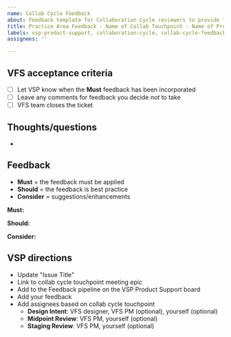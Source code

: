 ```yaml
---
name: Collab Cycle Feedback
about: Feedback template for Collaboration Cycle reviewers to provide feedback to VFS teams
title: Practice Area Feedback - Name of Collab Touchpoint - Name of Project
labels: vsp-product-support, collaboration-cycle, collab-cycle-feedback
assignees: ''

---
```



## VFS acceptance criteria
- [ ] Let VSP know when the **Must** feedback has been incorporated 
- [ ] Leave any comments for feedback you decide _not_ to take
- [ ] VFS team closes the ticket

## Thoughts/questions
-

## Feedback
- **Must** = the feedback must be applied
- **Should** = the feedback is best practice
- **Consider** = suggestions/enhancements

**Must:**


**Should:**


**Consider:**

## VSP directions
- Update "Issue Title"
- Link to collab cycle touchpoint meeting epic
- Add to the Feedback pipeline on the VSP Product Support board
- Add your feedback
- Add assignees based on collab cycle touchpoint
  - **Design Intent**: VFS designer, VFS PM (optional), yourself (optional)
  - **Midpoint Review**: VFS PM, yourself (optional)
  - **Staging Review**: VFS PM, yourself (optional)
